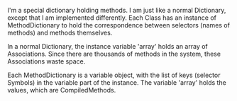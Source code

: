 I'm a special dictionary holding methods. I am just like a normal Dictionary, except that I am implemented differently.  Each Class has an instance of MethodDictionary to hold the correspondence between selectors (names of methods) and methods themselves.In a normal Dictionary, the instance variable 'array' holds an array of Associations.  Since there are thousands of methods in the system, these Associations waste space.  Each MethodDictionary is a variable object, with the list of keys (selector Symbols) in the variable part of the instance.  The variable 'array' holds the values, which are CompiledMethods.